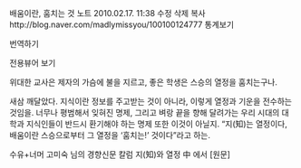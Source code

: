 
배움이란, 훔치는 것   노트
2010.02.17. 11:38   수정   삭제
복사http://blog.naver.com/madlymissyou/100100124777
통계보기

번역하기

전용뷰어 보기

위대한 교사은 제자의 가슴에 불을 지르고,
좋은 학생은 스승의 열정을 훔치는구나.

새삼 깨달았다. 지식이란 정보를 주고받는 것이 아니라, 이렇게 열정과 기운을 전수하는 것임을. 너무나 평범해서 잊혀진 명제, 그리고 벼랑 끝을 향해 달려가는 우리 시대의 대학과 지식인들이 반드시 환기해야 하는 명제 또한 이것이 아닐지. “지(知)는 열정이다, 배움이란 스승으로부터 그 열정을 ‘훔치는!’ 것이다”라고 하는.

수유+너머 고미숙 님의 경향신문 칼럼 지(知)와 열정 中 에서 [원문] 
